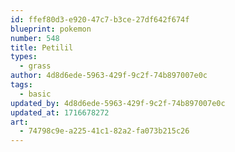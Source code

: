 ```yaml
---
id: ffef80d3-e920-47c7-b3ce-27df642f674f
blueprint: pokemon
number: 548
title: Petilil
types:
  - grass
author: 4d8d6ede-5963-429f-9c2f-74b897007e0c
tags:
  - basic
updated_by: 4d8d6ede-5963-429f-9c2f-74b897007e0c
updated_at: 1716678272
art:
  - 74798c9e-a225-41c1-82a2-fa073b215c26
---
```

